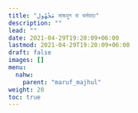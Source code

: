 ```yaml
---
title: "مَجْهُول মাজহুল বা কর্মবাচ্য"
description: ""
lead: ""
date: 2021-04-29T19:20:09+06:00
lastmod: 2021-04-29T19:20:09+06:00
draft: false
images: []
menu: 
  nahw:
    parent: "maruf_majhul"
weight: 20
toc: true
---
```



